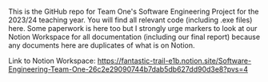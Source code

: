 This is the GitHub repo for Team One's Software Engineering Project for the 2023/24 teaching year. You will find all relevant code (including .exe files) here. Some paperwork is here too but I strongly urge markers to look at our Notion Workspace for all documentation (including our final report) because any documents here are duplicates of what is on Notion.

Link to Notion Workspace: https://fantastic-trail-e1b.notion.site/Software-Engineering-Team-One-26c2e29090744b7dab5db627dd90d3e8?pvs=4

